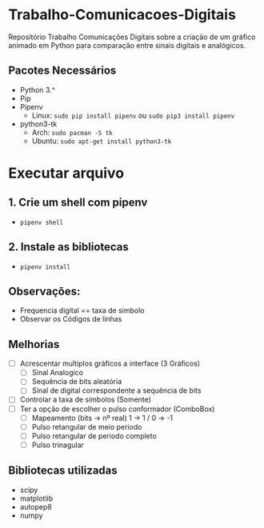 # Trabalho-Comunicacoes-Digitais
Repositório Trabalho Comunicações Digitais sobre a criação de um gráfico animado em Python para comparação entre sinais digitais e analógicos.

## Pacotes Necessários

- Python 3.^
- Pip
- Pipenv
  - Linux: `sudo pip install pipenv` ou `sudo pip3 install pipenv`
- python3-tk
  - Arch: `sudo pacman -S tk`
  - Ubuntu: `sudo apt-get install python3-tk`
# Executar arquivo

## 1. Crie um shell com pipenv

- `pipenv shell`

## 2. Instale as bibliotecas

- `pipenv install`


## Observações:
- Frequencia digital == taxa de simbolo
- Observar os Códigos de linhas
## Melhorias 
- [ ] Acrescentar multiplos gráficos a interface (3 Gráficos)
  - [ ] Sinal Analogico
  - [ ] Sequência de bits aleatória
  - [ ] Sinal de digital correspondente a sequência de bits
- [ ] Controlar a taxa de símbolos (Somente)
- [ ] Ter a opção de escolher o pulso conformador (ComboBox)
  - [ ] Mapeamento (bits -> nº real) 1 -> 1 / 0 -> -1
  - [ ] Pulso retangular de meio periodo
  - [ ] Pulso retangular de periodo completo
  - [ ] Pulso trinagular

## Bibliotecas utilizadas

- scipy
- matplotlib
- autopep8
- numpy